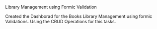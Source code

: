 Library Management using Formic Validation

Created the Dashborad for the Books Library Management using formic Validations. Using the CRUD Operations for this tasks.


